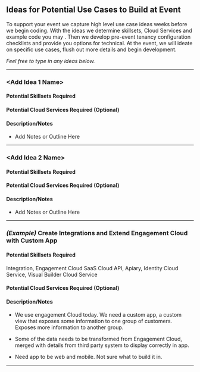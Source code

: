 
## Ideas for Potential Use Cases to Build at Event

To support your event we capture high level use case ideas weeks before we begin coding. With the ideas we determine skillsets, Cloud Services and example code you may . Then we develop pre-event tenancy configuration checklists and provide you options for technical. At the event, we will ideate on specific use cases, flush out more details and begin development.

_Feel free to type in any ideas below._

-------------------------------------------------------------------------------
### <Add Idea 1 Name>

#### Potential Skillsets Required

#### Potential Cloud Services Required (Optional)

#### Description/Notes

- Add Notes or Outline Here

-------------------------------------------------------------------------------
### <Add Idea 2 Name>

#### Potential Skillsets Required

#### Potential Cloud Services Required (Optional)

#### Description/Notes

- Add Notes or Outline Here

-------------------------------------------------------------------------------
### _(Example)_ Create Integrations and Extend Engagement Cloud with Custom App

#### Potential Skillsets Required
Integration, Engagement Cloud SaaS Cloud API, Apiary, Identity Cloud Service, Visual Builder Cloud Service

#### Potential Cloud Services Required (Optional)


#### Description/Notes

- We use engagement Cloud today. We need a custom app, a custom view that exposes some information to one group of customers. Exposes more information to another group.

- Some of the data needs to be transformed from Engagement Cloud, merged with details from third party system to display correctly in app.

- Need app to be web and mobile. Not sure what to build it in.

-------------------------------------------------------------------------------
